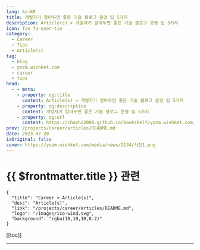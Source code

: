```yaml
---
lang: ko-KR
title: 개발자가 알아두면 좋은 기술 블로그 운영 팁 5가지
description: Article(s) > 개발자가 알아두면 좋은 기술 블로그 운영 팁 5가지
icon: fas fa-user-tie
category: 
  - Career
  - Tips
  - Article(s)
tag: 
  - blog
  - yozm.wishket.com
  - career
  - tips
head:
  - - meta:
    - property: og:title
      content: Article(s) > 개발자가 알아두면 좋은 기술 블로그 운영 팁 5가지
    - property: og:description
      content: 개발자가 알아두면 좋은 기술 블로그 운영 팁 5가지
    - property: og:url
      content: https://chanhi2000.github.io/bookshelf/yozm.wishket.com/2134.html
prev: /projects/career/articles/README.md
date: 2023-07-20
isOriginal: false
cover: https://yozm.wishket.com/media/news/2134/사진1.png
---
```


# {{ $frontmatter.title }} 관련

```component VPCard
{
  "title": "Career > Article(s)",
  "desc": "Article(s)",
  "link": "/projects/career/articles/README.md",
  "logo": "/images/ico-wind.svg",
  "background": "rgba(10,10,10,0.2)"
}
```

[[toc]]

---

<SiteInfo
  name="개발자가 알아두면 좋은 기술 블로그 운영 팁 5가지 | 요즘IT"
  desc="개발자로서 활동하다 보면 기술 블로그라는 단어를 자주 듣습니다. 제 주변의 동료들이나 시니어 개발자들도 이미 기술 블로그를 운영하고 있거나, 운영하는 것을 적극 추천하는 편이고요. 그렇다면 개발자에게 블로그란 어떤 의미고, 무슨 이점이 있길래 이렇게 권하는 걸까요? 이번 글에서는 개발자가 알아두면 좋은 기술 블로그 운영 팁에 대해 알아보겠습니다."
  url="https://yozm.wishket.com/magazine/detail/2134/"
  logo="https://yozm.wishket.com/static/renewal/img/global/gnb_yozmit.svg"
  preview="https://yozm.wishket.com/media/news/2134/사진1.png"/>

<!-- TODO: 작성 -->

